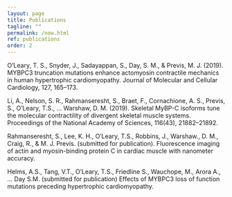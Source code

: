 ```yaml
---
layout: page
title: Publications
tagline: ""
permalink: /now.html
ref: publications
order: 2
---
```


O’Leary, T. S., Snyder, J., Sadayappan, S., Day, S. M., & Previs, M. J. (2019). MYBPC3 truncation mutations enhance actomyosin contractile mechanics in human hypertrophic cardiomyopathy. Journal of Molecular and Cellular Cardiology, 127, 165–173. 

Li, A., Nelson, S. R., Rahmanseresht, S., Braet, F., Cornachione, A. S., Previs, S., O’Leary, T.S., ... Warshaw, D. M. (2019). Skeletal MyBP-C isoforms tune the molecular contractility of divergent skeletal muscle systems. Proceedings of the National Academy of Sciences, 116(43), 21882–21892. 

Rahmanseresht, S., Lee, K. H.,  O’Leary, T.S.,  Robbins, J., Warshaw., D. M., Craig, R., & M. J. Previs. (submitted for publication). Fluorescence imaging of actin and myosin-binding protein C in cardiac muscle with nanometer accuracy. 

Helms, A.S., Tang, V.T., O’Leary, T.S., Friedline S., Wauchope, M., Arora A.,  … Day S.M. (submitted for publication) Effects of MYBPC3 loss of function mutations preceding hypertrophic cardiomyopathy.

